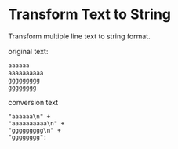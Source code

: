 # Transform Text to String
Transform multiple line text to string format. 

original text:
```bash
aaaaaa
aaaaaaaaaa
ggggggggg
gggggggg
```
conversion text
```
"aaaaaa\n" + 
"aaaaaaaaaa\n" + 
"ggggggggg\n" + 
"gggggggg";
```